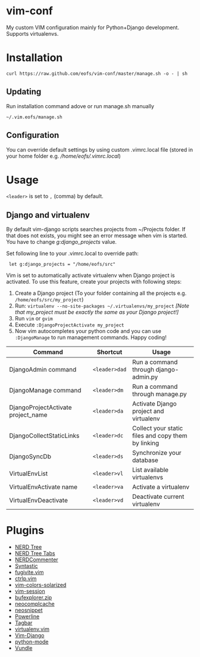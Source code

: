 vim-conf
========

My custom VIM configuration mainly for Python+Django development. Supports virtualenvs.

# Installation #

    curl https://raw.github.com/eofs/vim-conf/master/manage.sh -o - | sh

## Updating ##

Run installation command adove or run manage.sh manually

    ~/.vim.eofs/manage.sh

## Configuration ##

You can override default settings by using custom .vimrc.local file (stored in your home folder e.g. */home/eofs/.vimrc.local*)

# Usage #
`<leader>` is set to `,` (comma) by default.

## Django and virtualenv ##

By default vim-django scripts searches projects from ~/Projects folder. If that does not exists, you might see an error message when vim is started. You have to change *g:django_projects* value.

Set following line to your .vimrc.local to override path:

     let g:django_projects = "/home/eofs/src"

Vim is set to automatically activate virtualenv when Django project is activated. To use this feature, create your projects with following steps:

 1. Create a Django project (To your folder containing all the projects e.g. `/home/eofs/src/my_project`)
 2. Run: `virtualenv --no-site-packages ~/.virtualenvs/my_project` *[Note that my_project must be exactly the same as your Django project!]*
 3. Run `vim` or `gvim`
 4. Execute `:DjangoProjectActivate my_project`
 5. Now vim autocompletes your python code and you can use `:DjangoManage` to run management commands. Happy coding!

<table>
    <thead>
        <th>Command</th>
        <th>Shortcut</th>
        <th>Usage</th>
    </thead>
    <tbody>
        <tr>
            <td>DjangoAdmin command</td>
            <td><code>&lt;leader&gt;dad</code></td>
            <td>Run a command through django-admin.py</td>
        </tr>
        <tr>
            <td>DjangoManage command</td>
            <td><code>&lt;leader&gt;dm</code></td>
            <td>Run a command through manage.py</td>
        </tr>
        <tr>
            <td>DjangoProjectActivate project_name</td>
            <td><code>&lt;leader&gt;da</code></td>
            <td>Activate Django project and virtualenv</td>
        </tr>
        <tr>
            <td>DjangoCollectStaticLinks</td>
            <td><code>&lt;leader&gt;dc</code></td>
            <td>Collect your static files and copy them by linking</td>
        </tr>
        <tr>
            <td>DjangoSyncDb</td>
            <td><code>&lt;leader&gt;ds</code></td>
            <td>Synchronize your database</td>
        </tr>
        <tr>
            <td>VirtualEnvList</td>
            <td><code>&lt;leader&gt;vl</code></td>
            <td>List available virtualenvs</td>
        </tr>
        <tr>
            <td>VirtualEnvActivate name</td>
            <td><code>&lt;leader&gt;va</code></td>
            <td>Activate a virtualenv</td>
        </tr>
        <tr>
            <td>VirtualEnvDeactivate</td>
            <td><code>&lt;leader&gt;vd</code></td>
            <td>Deactivate current virtualenv</td>
        </tr>
    </tbody>
</table>

# Plugins #
* [NERD Tree](https://github.com/scrooloose/nerdtree)
* [NERD Tree Tabs](https://github.com/jistr/vim-nerdtree-tabs)
* [NERDCommenter](https://github.com/scrooloose/nerdcommenter)
* [Syntastic](https://github.com/scrooloose/syntastic)
* [fugivite.vim](https://github.com/tpope/vim-fugitive)
* [ctrlp.vim](https://github.com/kien/ctrlp.vim)
* [vim-colors-solarized](https://github.com/altercation/vim-colors-solarized)
* [vim-session](https://github.com/xolox/vim-session)
* [bufexplorer.zip](http://www.vim.org/scripts/script.php?script_id=42)
* [neocomplcache](https://github.com/Shougo/neocomplcache)
* [neosnippet](https://github.com/Shougo/neosnippet)
* [Powerline](https://github.com/Lokaltog/vim-powerline)
* [Tagbar](https://github.com/majutsushi/tagbar)
* [virtualenv.vim](https://github.com/jmcantrell/vim-virtualenv)
* [Vim-Django](http://www.vim.org/scripts/script.php?script_id=4095)
* [python-mode](https://github.com/klen/python-mode)
* [Vundle](https://github.com/gmarik/vundle)